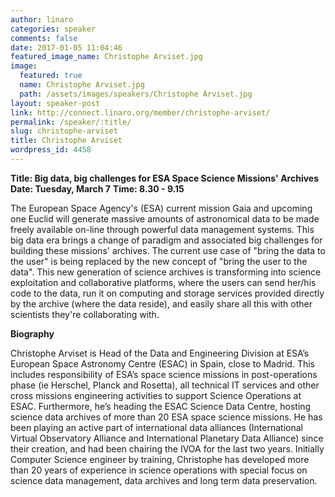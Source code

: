 ```yaml
---
author: linaro
categories: speaker
comments: false
date: 2017-01-05 11:04:46
featured_image_name: Christophe Arviset.jpg
image:
  featured: true
  name: Christophe Arviset.jpg
  path: /assets/images/speakers/Christophe Arviset.jpg
layout: speaker-post
link: http://connect.linaro.org/member/christophe-arviset/
permalink: /speaker/:title/
slug: christophe-arviset
title: Christophe Arviset
wordpress_id: 4458
---
```


**Title: Big data, big challenges for ESA Space Science Missions' Archives**
**Date: Tuesday, March 7**
**Time: 8.30 - 9.15**



The European Space Agency's (ESA) current mission Gaia and upcoming one Euclid will generate massive amounts of astronomical data to be made freely available on-line through powerful data management systems. This big data era brings a change of paradigm and associated big challenges for building these missions' archives. The current use case of "bring the data to the user" is being replaced by the new concept of "bring the user to the data". This new generation of science archives is transforming into science exploitation and collaborative platforms, where the users can send her/his code to the data, run it on computing and storage services provided directly by the archive (where the data reside), and easily share all this with other scientists they're collaborating with.



**Biography**

Christophe Arviset is Head of the Data and Engineering Division at ESA’s European Space Astronomy Centre (ESAC) in Spain, close to Madrid. This includes responsibility of ESA’s space science missions in post-operations phase (ie Herschel, Planck and Rosetta), all technical IT services and other cross missions engineering activities to support Science Operations at ESAC. Furthermore, he’s heading the ESAC Science Data Centre, hosting science data archives of more than 20 ESA space science missions. He has been playing an active part of international data alliances (International Virtual Observatory Alliance and International Planetary Data Alliance) since their creation, and had been chairing the IVOA for the last two years. Initially Computer Science engineer by training, Christophe has developed more than 20 years of experience in science operations with special focus on science data management, data archives and long term data preservation.